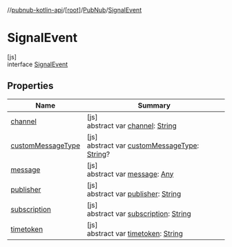 //[pubnub-kotlin-api](../../../../index.md)/[[root]](../../index.md)/[PubNub](../index.md)/[SignalEvent](index.md)

# SignalEvent

[js]\
interface [SignalEvent](index.md)

## Properties

| Name | Summary |
|---|---|
| [channel](channel.md) | [js]<br>abstract var [channel](channel.md): [String](https://kotlinlang.org/api/core/kotlin-stdlib/kotlin/-string/index.html) |
| [customMessageType](custom-message-type.md) | [js]<br>abstract var [customMessageType](custom-message-type.md): [String](https://kotlinlang.org/api/core/kotlin-stdlib/kotlin/-string/index.html)? |
| [message](message.md) | [js]<br>abstract var [message](message.md): [Any](https://kotlinlang.org/api/core/kotlin-stdlib/kotlin/-any/index.html) |
| [publisher](publisher.md) | [js]<br>abstract var [publisher](publisher.md): [String](https://kotlinlang.org/api/core/kotlin-stdlib/kotlin/-string/index.html) |
| [subscription](subscription.md) | [js]<br>abstract var [subscription](subscription.md): [String](https://kotlinlang.org/api/core/kotlin-stdlib/kotlin/-string/index.html) |
| [timetoken](timetoken.md) | [js]<br>abstract var [timetoken](timetoken.md): [String](https://kotlinlang.org/api/core/kotlin-stdlib/kotlin/-string/index.html) |
